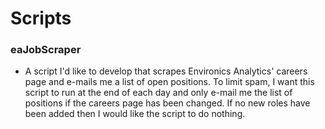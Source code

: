 # Scripts

### eaJobScraper
* A script I'd like to develop that scrapes Environics Analytics' careers page and e-mails me a list of open positions.
To limit spam, I want this script to run at the end of each day and only e-mail me the list of positions if the careers page has been changed.
If no new roles have been added then I would like the script to do nothing.
